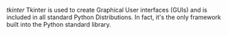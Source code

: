 *tkinter*
Tkinter is used to create Graphical User interfaces (GUIs) and is included in all standard Python Distributions. In fact, it's the only framework built into the Python standard library.
